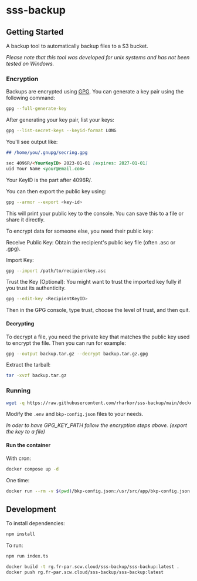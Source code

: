 # sss-backup

## Getting Started

A backup tool to automatically backup files to a S3 bucket.

_Please note that this tool was developed for unix systems and has not been tested on Windows._

### Encryption

Backups are encrypted using [GPG](https://gnupg.org/). You can generate a key pair using the following command:

```bash
gpg --full-generate-key
```

After generating your key pair, list your keys:

```bash
gpg --list-secret-keys --keyid-format LONG
```

You'll see output like:

```markdown
## /home/you/.gnupg/secring.gpg

sec 4096R/<YourKeyID> 2023-01-01 [expires: 2027-01-01]
uid Your Name <your@email.com>
```

Your KeyID is the part after 4096R/.

You can then export the public key using:

```bash
gpg --armor --export <key-id>
```

This will print your public key to the console. You can save this to a file or share it directly.

To encrypt data for someone else, you need their public key:

Receive Public Key: Obtain the recipient's public key file (often .asc or .gpg).

Import Key:

```bash
gpg --import /path/to/recipientkey.asc
```

Trust the Key (Optional): You might want to trust the imported key fully if you trust its authenticity.

```bash
gpg --edit-key <RecipientKeyID>
```

Then in the GPG console, type trust, choose the level of trust, and then quit.

#### Decrypting

To decrypt a file, you need the private key that matches the public key used to encrypt the file. Then you can run for example:

```bash
gpg --output backup.tar.gz --decrypt backup.tar.gz.gpg
```

Extract the tarball:

```bash
tar -xvzf backup.tar.gz
```

### Running

```bash
wget -q https://raw.githubusercontent.com/rharkor/sss-backup/main/docker-compose.yml -O docker-compose.yml && wget -q https://raw.githubusercontent.com/rharkor/sss-backup/main/.env.example -O .env && wget -q https://raw.githubusercontent.com/rharkor/sss-backup/main/bkp-config.json -O bkp-config.json
```

Modify the `.env` and `bkp-config.json` files to your needs.

_In oder to have GPG_KEY_PATH follow the encryption steps above. (export the key to a file)_

#### Run the container

With cron:

```bash
docker compose up -d
```

One time:

```bash
docker run --rm -v $(pwd)/bkp-config.json:/usr/src/app/bkp-config.json:ro -v $(pwd)/.env:/usr/src/app/.env:ro -v /:/backup:ro -it -e HOST_ROOT='/backup' --env-file .env rg.fr-par.scw.cloud/sss-backup/sss-backup:latest
```

## Development

To install dependencies:

```bash
npm install
```

To run:

```bash
npm run index.ts
```

```bash
docker build -t rg.fr-par.scw.cloud/sss-backup/sss-backup:latest .
docker push rg.fr-par.scw.cloud/sss-backup/sss-backup:latest
```
